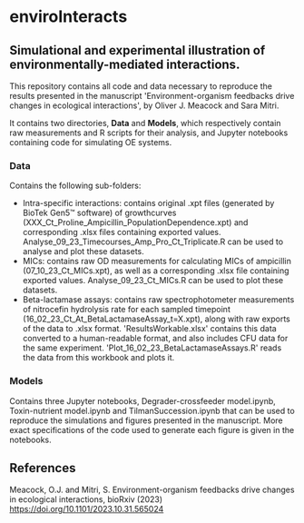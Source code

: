 # enviroInteracts
## Simulational and experimental illustration of environmentally-mediated interactions.

This repository contains all code and data necessary to reproduce the results presented in the manuscript 'Environment-organism feedbacks drive changes in ecological interactions', by Oliver J. Meacock and Sara Mitri.

It contains two directories, **Data** and **Models**, which respectively contain raw measurements and R scripts for their analysis, and Jupyter notebooks containing code for simulating OE systems.

### Data

Contains the following sub-folders:
 - Intra-specific interactions: contains original .xpt files (generated by BioTek Gen5™ software) of growthcurves (XXX_Ct_Proline_Ampicillin_PopulationDependence.xpt) and corresponding .xlsx files containing exported values. Analyse_09_23_Timecourses_Amp_Pro_Ct_Triplicate.R can be used to analyse and plot these datasets. 
 - MICs: contains raw OD measurements for calculating MICs of ampicillin (07_10_23_Ct_MICs.xpt), as well as a corresponding .xlsx file containing exported values. Analyse_09_23_Ct_MICs.R can be used to plot these datasets.
 - Beta-lactamase assays: contains raw spectrophotometer measurements of nitrocefin hydrolysis rate for each sampled timepoint (16_02_23_Ct_At_BetaLactamaseAssay_t=X.xpt), along with raw exports of the data to .xlsx format. 'ResultsWorkable.xlsx' contains this data converted to a human-readable format, and also includes CFU data for the same experiment. 'Plot_16_02_23_BetaLactamaseAssays.R' reads the data from this workbook and plots it.

### Models

Contains three Jupyter notebooks, Degrader-crossfeeder model.ipynb, Toxin-nutrient model.ipynb and TilmanSuccession.ipynb that can be used to reproduce the simulations and figures presented in the manuscript. More exact specifications of the code used to generate each figure is given in the notebooks.

## References

Meacock, O.J. and Mitri, S. Environment-organism feedbacks drive changes in ecological interactions, bioRxiv (2023) https://doi.org/10.1101/2023.10.31.565024 
